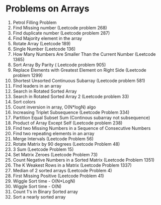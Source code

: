 # Problems on Arrays

1. Petrol Filling Problem
2. Find Missing number (Leetcode problem 268)
3. Find duplicate number (Leetcode problem 287)
4. Find Majority element in the array
5. Rotate Array (Leetcode 189)
6. Single Number (Leetcode 136)
7. How Many Numbers Are Smaller Than the Current Number (Leetcode 1365)
8. Sort Array By Parity ( Leetcode problem 905)
9. Replace Elements with Greatest Element on Right Side (Leetcode problem 1299)
10. Shortest Unsorted Continuous Subarray (Leetcode problem 581)
11. Find leaders in an array
12. Search in Rotated Sorted Array
13. Search in Rotated Sorted Array 2 (Leetcode problem 33)
14. Sort colors
15. Count inversion in array, O(N*logN) algo
16. Increasing Triplet Subsequence (Leetcode Problem 334)
17. Partition Equal Subset Sum (Continous subarray not subsequence)
18. Product of Array Except Self (Leetcode problem 238)
19. Find two Missing Numbers in a Sequence of Consecutive Numbers
20. Find two repeating elements in an array
21. Merge Intervals (Leetcode Problem 56)
22. Rotate Matrix by 90 degrees (Leetcode Problem 48)
23. 3 Sum (Leetcode Problem 15)
24. Set Matrix Zeroes (Leetcode Problem 73)
25. Count Negative Numbers in a Sorted Matrix (Leetcode Problem 1351)
26. The K Weakest Rows in a Matrix (Leetcode Problem 1337)
27. Median of 2 sorted arrays (Leetcode Problem 4)
28. First Missing Positive (Leetcode Problem 41)
29. Wiggle Sort time - O(N*LogN)
30. Wiggle Sort time - O(N)
31. Count 1's in Binary Sorted array
32. Sort a nearly sorted array 
